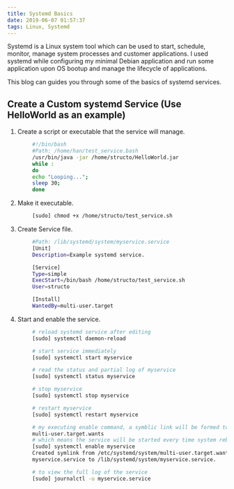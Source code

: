 ```yaml
---
title: Systemd Basics
date: 2019-06-07 01:57:37
tags: Linux, Systemd
---
```


Systemd is a Linux system tool which can be used to start, schedule, monitor, manage system processes and customer applications. I used systemd while configuring my minimal Debian application and run some application upon OS bootup and manage the lifecycle of applications.

This blog can guides you through some of the basics of systemd services. 

## Create a Custom systemd Service (Use HelloWorld as an example)

1. Create a script or executable that the service will manage.

```bash
        #!/bin/bash
        #Path: /home/han/test_service.bash
        /usr/bin/java -jar /home/structo/HelloWorld.jar
        while :
        do
        echo "Looping...";
        sleep 30;
        done
```

2. Make it executable.

```bash
        [sudo] chmod +x /home/structo/test_service.sh
```

3. Create Service file.

```bash
        #Path: /lib/systemd/system/myservice.service
        [Unit]
        Description=Example systemd service.

        [Service]
        Type=simple
        ExecStart=/bin/bash /home/structo/test_service.sh
        User=structo

        [Install]
        WantedBy=multi-user.target
```

4. Start and enable the service.

```bash
        # reload systemd service after editing
        [sudo] systemctl daemon-reload

        # start service immediately
        [sudo] systemctl start myservice

        # read the status and partial log of myservice
        [sudo] systemctl status myservice

        # stop myservice
        [sudo] systemctl stop myservice

        # restart myservice
        [sudo] systemctl restart myservice

        # my executing enable command, a symblic link will be formed to 
        multi-user.target.wants
        # which means the service will be started every time system reboots
        [sudo] systemctl enable myservice
        Created symlink from /etc/systemd/system/multi-user.target.wants/
        myservice.service to /lib/systemd/system/myservice.service.

        # to view the full log of the service
        [sudo] journalctl -u myservice.service
```
